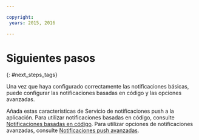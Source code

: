 ```yaml
---

copyright:
 years: 2015, 2016

---
```


# Siguientes pasos
{: #next_steps_tags}

Una vez que haya configurado correctamente las notificaciones básicas, puede configurar
        las notificaciones basadas en código y las opciones avanzadas.

Añada estas características de Servicio de notificaciones push a la aplicación.
Para utilizar notificaciones basadas en código, consulte [Notificaciones basadas en código](c_tag_basednotifications.html).
Para utilizar opciones de notificaciones avanzadas, consulte [Notificaciones push avanzadas](t_advance_notifications.html).
